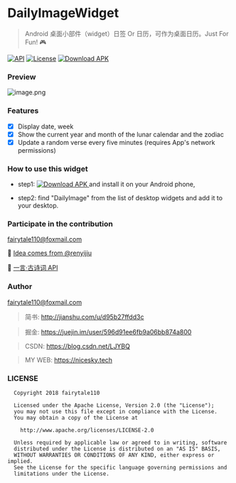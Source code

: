 
# DailyImageWidget
> Android 桌面小部件（widget）日签 Or 日历，可作为桌面日历。Just For Fun! :video_game:

[![API](https://img.shields.io/badge/API-19%2B-brightgreen.svg)](https://android-arsenal.com/api?level=19) 
[![License](https://img.shields.io/badge/license-Apache%202-green.svg)](https://www.apache.org/licenses/LICENSE-2.0)
[![Download APK](https://img.shields.io/badge/Download%20APK-1.0.0-brightgreen.svg) ](https://github.com/fairytale110/SquaresLoadingView/archive/1.0.0.zip)

### Preview

![image.png](https://upload-images.jianshu.io/upload_images/1781452-aede74b15d0871cc.png?imageMogr2/auto-orient/strip%7CimageView2/2/w/1240)


### Features

- [x] Display date, week
- [x] Show the current year and month of the lunar calendar and the zodiac
- [x] Update a random verse every five minutes (requires App's network permissions)

### How to use this widget

- step1: [![Download APK](https://img.shields.io/badge/Download%20APK-1.0.0-brightgreen.svg) ](https://github.com/fairytale110/SquaresLoadingView/archive/1.0.0.zip) and install it on your Android phone, 

- step2: find "DailyImage" from the list of desktop widgets and add it to your desktop.


### Participate in the contribution 
fairytale110@foxmail.com

:pray: [Idea comes from @renyijiu](https://github.com/renyijiu/daily_image)

:pray: [一言·古诗词 API](https://github.com/xenv/gushici)

### Author
fairytale110@foxmail.com
> 简书: http://jianshu.com/u/d95b27ffdd3c

> 掘金: https://juejin.im/user/596d91ee6fb9a06bb874a800

> CSDN: https://blog.csdn.net/LJYBQ

> MY WEB: https://nicesky.tech


### LICENSE

```
  Copyright 2018 fairytale110

  Licensed under the Apache License, Version 2.0 (the "License");
  you may not use this file except in compliance with the License.
  You may obtain a copy of the License at

    http://www.apache.org/licenses/LICENSE-2.0

  Unless required by applicable law or agreed to in writing, software
  distributed under the License is distributed on an "AS IS" BASIS,
  WITHOUT WARRANTIES OR CONDITIONS OF ANY KIND, either express or implied.
  See the License for the specific language governing permissions and
  limitations under the License.
```
